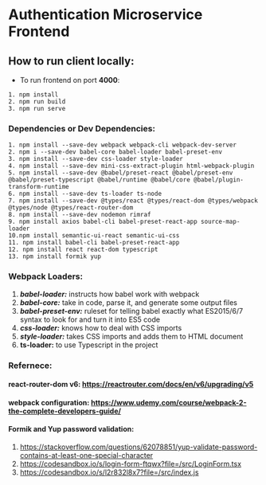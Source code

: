 # Authentication Microservice Frontend

## How to run client locally:

- To run frontend on port **4000**:

```
1. npm install
2. npm run build
3. npm run serve
```

### Dependencies or Dev Dependencies:

```
1. npm install --save-dev webpack webpack-cli webpack-dev-server
2. npm i --save-dev babel-core babel-loader babel-preset-env
3. npm install --save-dev css-loader style-loader
4. npm install --save-dev mini-css-extract-plugin html-webpack-plugin
5. npm install --save-dev @babel/preset-react @babel/preset-env @babel/preset-typescript @babel/runtime @babel/core @babel/plugin-transform-runtime
6. npm install --save-dev ts-loader ts-node
7. npm install --save-dev @types/react @types/react-dom @types/webpack @types/node @types/react-router-dom
8. npm install --save-dev nodemon rimraf
9. npm install axios babel-cli babel-preset-react-app source-map-loader
10.npm install semantic-ui-react semantic-ui-css
11. npm install babel-cli babel-preset-react-app
12. npm install react react-dom typescript
13. npm install formik yup
```

### Webpack Loaders:

1. **_babel-loader:_** instructs how babel work with webpack
2. **_babel-core:_** take in code, parse it, and generate some output files
3. **_babel-preset-env:_** ruleset for telling babel exactly what ES2015/6/7 syntax to look for and turn it into ES5 code
4. **_css-loader:_** knows how to deal with CSS imports
5. **_style-loader:_** takes CSS imports and adds them to HTML document
6. **ts-loader:** to use Typescript in the project

### Refernece:

#### react-router-dom v6: https://reactrouter.com/docs/en/v6/upgrading/v5

#### webpack configuration: https://www.udemy.com/course/webpack-2-the-complete-developers-guide/

#### Formik and Yup password validation:

1. https://stackoverflow.com/questions/62078851/yup-validate-password-contains-at-least-one-special-character
2. https://codesandbox.io/s/login-form-ftqwx?file=/src/LoginForm.tsx
3. https://codesandbox.io/s/l2r832l8x7?file=/src/index.js
